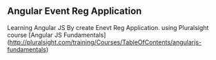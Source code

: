 ## Angular Event Reg Application 

Learning Angular JS By create Enevt Reg Application. 
using Pluralsight course [Angular JS Fundamentals] (http://pluralsight.com/training/Courses/TableOfContents/angularjs-fundamentals) 
